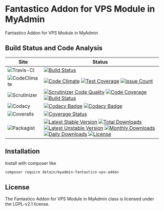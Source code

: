 # Fantastico Addon for VPS Module in MyAdmin

Fantastico Addon for VPS Module in MyAdmin

## Build Status and Code Analysis

Site          | Status
--------------|---------------------------
![Travis-CI](http://i.is.cc/storage/GYd75qN.png "Travis-CI")     | [![Build Status](https://travis-ci.org/detain/myadmin-fantastico-vps-addon.svg?branch=master)](https://travis-ci.org/detain/myadmin-fantastico-vps-addon)
![CodeClimate](http://i.is.cc/storage/GYlageh.png "CodeClimate")  | [![Code Climate](https://codeclimate.com/github/detain/myadmin-fantastico-vps-addon/badges/gpa.svg)](https://codeclimate.com/github/detain/myadmin-fantastico-vps-addon) [![Test Coverage](https://codeclimate.com/github/detain/myadmin-fantastico-vps-addon/badges/coverage.svg)](https://codeclimate.com/github/detain/myadmin-fantastico-vps-addon/coverage) [![Issue Count](https://codeclimate.com/github/detain/myadmin-fantastico-vps-addon/badges/issue_count.svg)](https://codeclimate.com/github/detain/myadmin-fantastico-vps-addon)
![Scrutinizer](http://i.is.cc/storage/GYeUnux.png "Scrutinizer")   | [![Scrutinizer Code Quality](https://scrutinizer-ci.com/g/myadmin-plugins/fantastico-vps-addon/badges/quality-score.png?b=master)](https://scrutinizer-ci.com/g/myadmin-plugins/fantastico-vps-addon/?branch=master) [![Code Coverage](https://scrutinizer-ci.com/g/myadmin-plugins/fantastico-vps-addon/badges/coverage.png?b=master)](https://scrutinizer-ci.com/g/myadmin-plugins/fantastico-vps-addon/?branch=master) [![Build Status](https://scrutinizer-ci.com/g/myadmin-plugins/fantastico-vps-addon/badges/build.png?b=master)](https://scrutinizer-ci.com/g/myadmin-plugins/fantastico-vps-addon/build-status/master)
![Codacy](http://i.is.cc/storage/GYi66Cx.png "Codacy")        | [![Codacy Badge](https://api.codacy.com/project/badge/Grade/226251fc068f4fd5b4b4ef9a40011d06)](https://www.codacy.com/app/detain/myadmin-fantastico-vps-addon) [![Codacy Badge](https://api.codacy.com/project/badge/Coverage/25fa74eb74c947bf969602fcfe87e349)](https://www.codacy.com/app/detain/myadmin-fantastico-vps-addon?utm_source=github.com&utm_medium=referral&utm_content=detain/myadmin-fantastico-vps-addon&utm_campaign=Badge_Coverage)
![Coveralls](http://i.is.cc/storage/GYjNSim.png "Coveralls")    | [![Coverage Status](https://coveralls.io/repos/github/detain/db_abstraction/badge.svg?branch=master)](https://coveralls.io/github/detain/myadmin-fantastico-vps-addon?branch=master)
![Packagist](http://i.is.cc/storage/GYacBEX.png "Packagist")     | [![Latest Stable Version](https://poser.pugx.org/detain/myadmin-fantastico-vps-addon/version)](https://packagist.org/packages/detain/myadmin-fantastico-vps-addon) [![Total Downloads](https://poser.pugx.org/detain/myadmin-fantastico-vps-addon/downloads)](https://packagist.org/packages/detain/myadmin-fantastico-vps-addon) [![Latest Unstable Version](https://poser.pugx.org/detain/myadmin-fantastico-vps-addon/v/unstable)](//packagist.org/packages/detain/myadmin-fantastico-vps-addon) [![Monthly Downloads](https://poser.pugx.org/detain/myadmin-fantastico-vps-addon/d/monthly)](https://packagist.org/packages/detain/myadmin-fantastico-vps-addon) [![Daily Downloads](https://poser.pugx.org/detain/myadmin-fantastico-vps-addon/d/daily)](https://packagist.org/packages/detain/myadmin-fantastico-vps-addon) [![License](https://poser.pugx.org/detain/myadmin-fantastico-vps-addon/license)](https://packagist.org/packages/detain/myadmin-fantastico-vps-addon)


## Installation

Install with composer like

```sh
composer require detain/myadmin-fantastico-vps-addon
```

## License

The Fantastico Addon for VPS Module in MyAdmin class is licensed under the LGPL-v2.1 license.

